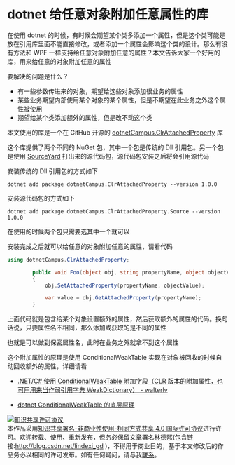 # dotnet 给任意对象附加任意属性的库

在使用 dotnet 的时候，有时候会期望某个类多添加一个属性，但是这个类可能是放在引用库里面不能直接修改，或者添加一个属性会影响这个类的设计。那么有没有方法和 WPF 一样支持给任意对象附加任意的属性？本文告诉大家一个好用的库，用来给任意的对象附加任意的属性

<!--more-->
<!-- CreateTime:5/28/2020 8:16:49 PM -->



要解决的问题是什么？

- 有一些参数传进来的对象，期望给这些对象添加很业务的属性
- 某些业务期望内部使用某个对象的某个属性，但是不期望在此业务之外这个属性被使用
- 期望给某个类添加额外的属性，但是改不动这个类

本文使用的库是一个在 GitHub 开源的 [dotnetCampus.ClrAttachedProperty](https://github.com/dotnet-campus/dotnetCampus.ClrAttachedProperty ) 库

这个库提供了两个不同的 NuGet 包，其中一个包是传统的 Dll 引用包。另一个包是使用 [SourceYard](https://github.com/dotnet-campus/SourceYard) 打出来的源代码包，源代码包安装之后将会引用源代码

安装传统的 Dll 引用包的方式如下

```
dotnet add package dotnetCampus.ClrAttachedProperty --version 1.0.0
```

安装源代码包的方式如下

```
dotnet add package dotnetCampus.ClrAttachedProperty.Source --version 1.0.0
```

在使用的时候两个包只需要选其中一个就可以

安装完成之后就可以给任意的对象附加任意的属性，请看代码

```csharp
using dotnetCampus.ClrAttachedProperty;

        public void Foo(object obj, string propertyName, object objectValue)
        {
            obj.SetAttachedProperty(propertyName, objectValue);

            var value = obj.GetAttachedProperty(propertyName);
        }
```

上面代码就是包含给某个对象设置额外的属性，然后获取额外的属性的代码。换句话说，只要属性名不相同，那么添加或获取的是不同的属性

也就是可以做到保密属性名，此时在业务之外就拿不到这个属性

这个附加属性的原理是使用 ConditionalWeakTable 实现在对象被回收的时候自动回收额外的属性，详细请看 

- [.NET/C# 使用 ConditionalWeakTable 附加字段（CLR 版本的附加属性，也可用用来当作弱引用字典 WeakDictionary） - walterlv](https://blog.walterlv.com/post/conditional-weak-table.html )

- [dotnet ConditionalWeakTable 的底层原理](https://blog.lindexi.com/post/dotnet-ConditionalWeakTable-%E7%9A%84%E5%BA%95%E5%B1%82%E5%8E%9F%E7%90%86.html )

<a rel="license" href="http://creativecommons.org/licenses/by-nc-sa/4.0/"><img alt="知识共享许可协议" style="border-width:0" src="https://licensebuttons.net/l/by-nc-sa/4.0/88x31.png" /></a><br />本作品采用<a rel="license" href="http://creativecommons.org/licenses/by-nc-sa/4.0/">知识共享署名-非商业性使用-相同方式共享 4.0 国际许可协议</a>进行许可。欢迎转载、使用、重新发布，但务必保留文章署名[林德熙](http://blog.csdn.net/lindexi_gd)(包含链接:http://blog.csdn.net/lindexi_gd )，不得用于商业目的，基于本文修改后的作品务必以相同的许可发布。如有任何疑问，请与我[联系](mailto:lindexi_gd@163.com)。
